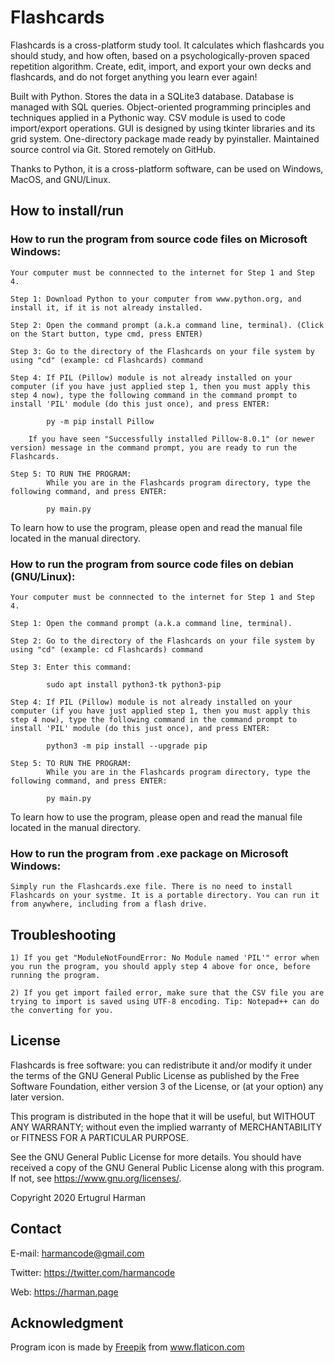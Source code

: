 # Flashcards
Flashcards is a cross-platform study tool. It calculates which flashcards you should study, and how often, based on a psychologically-proven spaced repetition algorithm. Create, edit, import, and export your own decks and flashcards, and do not forget anything you learn ever again!

Built with Python. Stores the data in a SQLite3 database. Database is managed with SQL queries. Object-oriented programming principles and techniques applied in a Pythonic way. CSV module is used to code import/export operations. GUI is designed by using tkinter libraries and its grid system. One-directory package made ready by pyinstaller. Maintained source control via Git.  Stored remotely on GitHub.

Thanks to Python, it is a cross-platform software, can be used on Windows, MacOS, and GNU/Linux. 

## How to install/run

### How to run the program from source code files on Microsoft Windows:

	Your computer must be connnected to the internet for Step 1 and Step 4.

	Step 1: Download Python to your computer from www.python.org, and install it, if it is not already installed.

	Step 2: Open the command prompt (a.k.a command line, terminal). (Click on the Start button, type cmd, press ENTER)

	Step 3: Go to the directory of the Flashcards on your file system by using "cd" (example: cd Flashcards) command
		
	Step 4: If PIL (Pillow) module is not already installed on your computer (if you have just applied step 1, then you must apply this step 4 now), type the following command in the command prompt to install 'PIL' module (do this just once), and press ENTER:
	
			py -m pip install Pillow
			
		If you have seen "Successfully installed Pillow-8.0.1" (or newer version) message in the command prompt, you are ready to run the Flashcards. 
		
	Step 5: TO RUN THE PROGRAM:
			While you are in the Flashcards program directory, type the following command, and press ENTER: 
			
			py main.py
			
To learn how to use the program, please open and read the manual file located in the manual directory.

### How to run the program from source code files on debian (GNU/Linux):

	Your computer must be connnected to the internet for Step 1 and Step 4.

	Step 1: Open the command prompt (a.k.a command line, terminal). 

	Step 2: Go to the directory of the Flashcards on your file system by using "cd" (example: cd Flashcards) command
	
	Step 3: Enter this command:
	
			sudo apt install python3-tk python3-pip 
		
	Step 4: If PIL (Pillow) module is not already installed on your computer (if you have just applied step 1, then you must apply this step 4 now), type the following command in the command prompt to install 'PIL' module (do this just once), and press ENTER:
	
			python3 -m pip install --upgrade pip
		
	Step 5: TO RUN THE PROGRAM:
			While you are in the Flashcards program directory, type the following command, and press ENTER: 
			
			py main.py
			
To learn how to use the program, please open and read the manual file located in the manual directory.

### How to run the program from .exe package on Microsoft Windows:

	Simply run the Flashcards.exe file. There is no need to install Flashcards on your systme. It is a portable directory. You can run it from anywhere, including from a flash drive.

## Troubleshooting

	1) If you get "ModuleNotFoundError: No Module named 'PIL'" error when you run the program, you should apply step 4 above for once, before running the program.

	2) If you get import failed error, make sure that the CSV file you are trying to import is saved using UTF-8 encoding. Tip: Notepad++ can do the converting for you.	


## License

Flashcards is free software: you can redistribute it and/or modify it under the terms of the GNU General Public License as published by the Free Software Foundation, either version 3 of the License, or (at your option) any later version. 

This program is distributed in the hope that it will be useful, but WITHOUT ANY WARRANTY; without even the implied warranty of MERCHANTABILITY or FITNESS FOR A PARTICULAR PURPOSE. 

See the GNU General Public License for more details. You should have received a copy of the GNU General Public License along with this program. If not, see <https://www.gnu.org/licenses/>.

Copyright 2020 Ertugrul Harman

## Contact

E-mail: harmancode@gmail.com

Twitter: https://twitter.com/harmancode

Web: https://harman.page

## Acknowledgment

<div>Program icon is made by <a href="https://www.flaticon.com/authors/freepik" title="Freepik">Freepik</a> from <a href="https://www.flaticon.com/" title="Flaticon">www.flaticon.com</a></div>
